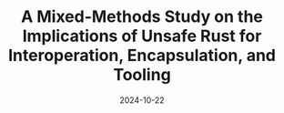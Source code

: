---
title: "A Mixed-Methods Study on the Implications of Unsafe Rust for Interoperation, Encapsulation, and Tooling"
authors: Ian McCormack, Tomas Dougan, Sam Estep, Hanan Hibshi, Jonathan Aldrich, Joshua Sunshine
category: preprint
conf: Preprint
in: "Arxiv"
date: 2024-10-22
arxiv: "2404.02230"
---